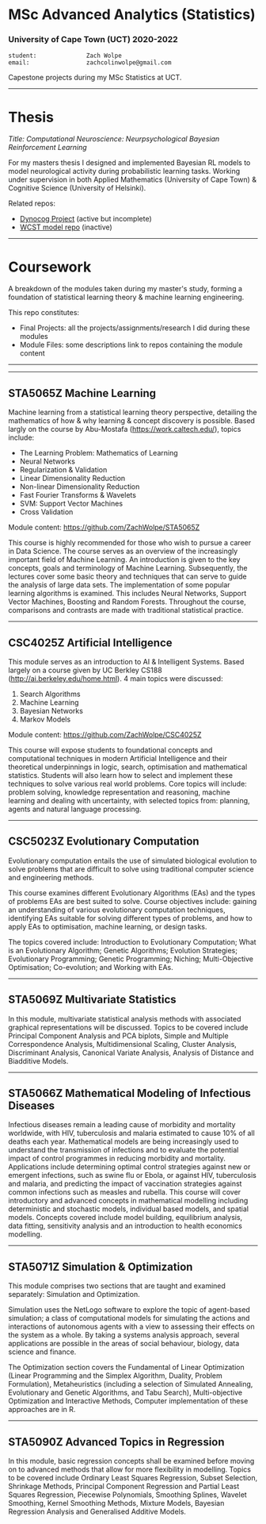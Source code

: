 # MSc Advanced Analytics (Statistics) 

### University of Cape Town (UCT) 2020-2022

```
student:              Zach Wolpe
email:                zachcolinwolpe@gmail.com
```

Capestone projects during my MSc Statistics at UCT.

----
# Thesis

*Title: Computational Neuroscience: Neurpsychological Bayesian Reinforcement Learning*

For my masters thesis I designed and implemented Bayesian RL models to model neurological activity during probabilistic learning tasks. Working under supervision in both Applied Mathematics (University of Cape Town) & Cognitive Science (University of Helsinki).

Related repos:
- [Dynocog Project](https://github.com/ZachWolpe/Dynocog) (active but incomplete)
- [WCST model repo](https://github.com/hipercog/HBRL_WCST) (inactive)

----
# Coursework


A breakdown of the modules taken during my master's study, forming a foundation of statistical learning theory & machine learning engineering.

This repo constitutes:

 - Final Projects: all the projects/assignments/research I did during these modules
 - Module Files:   some descriptions link to repos containing the module content

------------------------------------------------------------------------------------------------------------------------------------------------------------
------------------------------------------------------------------------------------------------------------------------------------------------------------



## STA5065Z Machine Learning

Machine learning from a statistical learning theory perspective, detailing the mathematics of how & why learning & concept discovery is possible. Based largly on the course by Abu-Mostafa (https://work.caltech.edu/), topics include:

- The Learning Problem: Mathematics of Learning 
- Neural Networks
- Regularization & Validation
- Linear Dimensionality Reduction
- Non-linear Dimensionality Reduction 
- Fast Fourier Transforms & Wavelets
- SVM: Support Vector Machines
- Cross Validation

Module content:
https://github.com/ZachWolpe/STA5065Z


This course is highly recommended for those who wish to pursue a career in Data Science. The course serves as an overview of the increasingly important field of Machine Learning. An introduction is given to the key concepts, goals and terminology of Machine Learning. Subsequently, the lectures cover some basic theory and techniques that can serve to guide the analysis of large data sets. The implementation of some popular learning algorithms is examined. This includes Neural Networks, Support Vector Machines, Boosting and Random Forests. Throughout the course, comparisons and contrasts are made with traditional statistical practice.

-----------------------


## CSC4025Z Artificial Intelligence 

This module serves as an introduction to AI & Intelligent Systems. Based largely on a course given by UC Berkley CS188 (http://ai.berkeley.edu/home.html). 4 main topics were discussed:

1. Search Algorithms
2. Machine Learning 
3. Bayesian Networks
4. Markov Models


Module content:
https://github.com/ZachWolpe/CSC4025Z


This course will expose students to foundational concepts and computational techniques in modern Artificial Intelligence and their theoretical underpinnings in logic, search, optimisation and mathematical statistics. Students will also learn how to select and implement these techniques to solve various real world problems. Core topics will include: problem solving, knowledge representation and reasoning, machine learning and dealing with uncertainty, with selected topics from: planning, agents and natural language processing.


-----------------------


## CSC5023Z Evolutionary Computation

Evolutionary computation entails the use of simulated biological evolution to solve problems that are difficult to solve using traditional computer science and engineering methods. 

This course examines different Evolutionary Algorithms (EAs) and the types of problems EAs are best suited to solve. Course objectives include: gaining an understanding of various evolutionary computation techniques, identifying EAs suitable for solving different types of problems, and how to apply EAs to optimisation, machine learning, or design tasks. 

The topics covered include: Introduction to Evolutionary Computation; What is an Evolutionary Algorithm; Genetic Algorithms; Evolution Strategies; Evolutionary Programming; Genetic Programming; Niching; Multi-Objective Optimisation; Co-evolution; and Working with EAs. 

-----------------------


## STA5069Z Multivariate Statistics

In this module, multivariate statistical analysis methods with associated graphical representations will be discussed. Topics to be covered include Principal Component Analysis and PCA biplots, Simple and Multiple Correspondence Analysis, Multidimensional Scaling, Cluster Analysis, Discriminant Analysis, Canonical Variate Analysis, Analysis of Distance and Biadditive Models. 

-----------------------

## STA5066Z Mathematical Modeling of Infectious Diseases

Infectious diseases remain a leading cause of morbidity and mortality worldwide, with HIV, tuberculosis and malaria estimated to cause 10% of all deaths each year. Mathematical models are being increasingly used to understand the transmission of infections and to evaluate the potential impact of control programmes in reducing morbidity and mortality. Applications include determining optimal control strategies against new or emergent infections, such as swine flu or Ebola, or against HIV, tuberculosis and malaria, and predicting the impact of vaccination strategies against common infections such as measles and rubella. This course will cover introductory and advanced concepts in mathematical modelling including deterministic and stochastic models, individual based models, and spatial models. Concepts covered include model building, equilibrium analysis, data fitting, sensitivity analysis and an introduction to health economics modelling.

-----------------------

## STA5071Z Simulation & Optimization

This module comprises two sections that are taught and examined separately: Simulation and Optimization. 

Simulation uses the NetLogo software to explore the topic of agent-based simulation; a class of computational models for simulating the actions and interactions of autonomous agents with a view to assessing their effects on the system as a whole. By taking a systems analysis approach, several applications are possible in the areas of social behaviour, biology, data science and finance. 

The Optimization section covers the Fundamental of Linear Optimization (Linear Programming and the Simplex Algorithm, Duality, Problem Formulation), Metaheuristics (including a selection of Simulated Annealing, Evolutionary and Genetic Algorithms, and Tabu Search), Multi-objective Optimization and Interactive Methods, Computer implementation of these approaches are in R.

-----------------------

## STA5090Z Advanced Topics in Regression

In this module, basic regression concepts shall be examined before moving on to advanced methods that allow for more flexibility in modelling. Topics to be covered include Ordinary Least Squares Regression, Subset Selection, Shrinkage Methods, Principal Component Regression and Partial Least Squares Regression, Piecewise Polynomials, Smoothing Splines, Wavelet Smoothing, Kernel Smoothing Methods, Mixture Models, Bayesian Regression Analysis and Generalised Additive Models.



